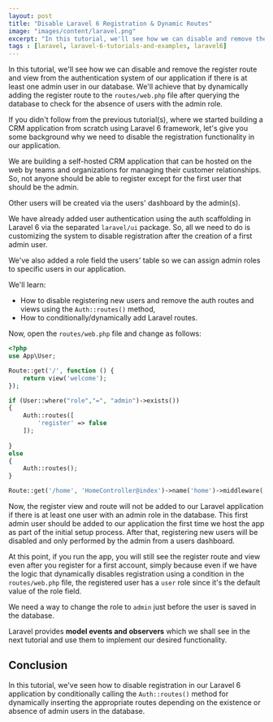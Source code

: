 ```yaml
---
layout: post
title: "Disable Laravel 6 Registration & Dynamic Routes"
image: "images/content/laravel.png"
excerpt: "In this tutorial, we'll see how we can disable and remove the register route and view from the authentication system of our application if there is at least one admin user in our database. We'll achieve that by dynamically adding the register route to the routes/web.php file after querying the database to check for the absence of users with the admin role" 
tags : [laravel, laravel-6-tutorials-and-examples, laravel6] 
---
```


In this tutorial, we'll see how we can disable and remove the register route and view from the authentication system of our application if there is at least one admin user in our database. We'll achieve that by dynamically adding the register route to the `routes/web.php` file after querying the database to check for the absence of users with the admin role. 

If you didn't follow from the previous tutorial(s), where we started building a CRM application from scratch using Laravel 6 framework, let's give you some background why we need to disable the registration functionality in our application.  

We are building a self-hosted CRM application that can be hosted on the web by teams and organizations for managing their customer relationships. So, not anyone should be able to register except for the first user that should be the admin. 

Other users will be created via the users' dashboard by the admin(s). 

We have already added user authentication using the auth scaffolding in Laravel 6 via the separated `laravel/ui` package. So, all we need to do is customizing the system to disable registration after the creation of a first admin user. 

We've also added a role field the users' table so we can assign admin roles to specific users in our application.

 
We'll learn: 

- How to disable registering new users and remove the auth routes and views using the `Auth::routes()` method,
- How to conditionally/dynamically add Laravel routes.

Now, open the `routes/web.php` file and change as follows:

```php
<?php
use App\User;

Route::get('/', function () {
    return view('welcome');
});

if (User::where("role","=", "admin")->exists())
{
    Auth::routes([
        'register' => false
    ]);
    
}
else
{
    Auth::routes();
}

Route::get('/home', 'HomeController@index')->name('home')->middleware('auth');
```

Now, the register view and route will not be added to our Laravel application if there is at least one user with an admin role in the database. This first admin user should be added to our application the first time we host the app as part of the initial setup process. After that, registering new users will be disabled and only performed by the admin from a users dashboard.

At this point, if you run the app, you will still see the register route and view even after you register for a first account, simply because even if we have the logic that dynamically disables registration using a condition in the `routes/web.php` file, the registered user has a `user` role since it's the default value of the role field. 

We need a way to change the role to `admin` just before the user is saved in the database. 

Laravel provides **model events and observers** which we shall see in the next tutorial and use them to implement our desired functionality. 

## Conclusion

In this tutorial, we've seen how to disable registration in our Laravel 6 application by conditionally calling the `Auth::routes()` method for dynamically inserting the appropriate routes depending on the existence or absence of admin users in the database. 

